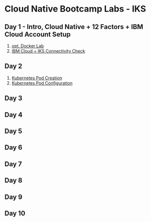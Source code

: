 # Cloud Native Bootcamp Labs - IKS

## Day 1 - Intro, Cloud Native + 12 Factors + IBM Cloud Account Setup

1. [opt. Docker Lab](./lab-01-docker.md)
1. [IBM Cloud + IKS Connectivity Check](./lab-02-connectivity.md)

## Day 2

1. [Kubernetes Pod Creation](./lab-03-kube-pod.md)
1. [Kubernetes Pod Configuration](./lab-04-kube-config.md)

## Day 3

## Day 4

## Day 5

## Day 6

## Day 7

## Day 8

## Day 9

## Day 10

